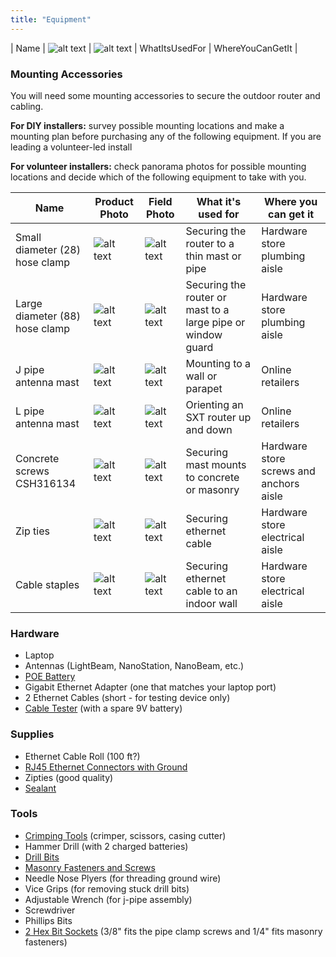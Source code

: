 ```yaml
---
title: "Equipment"
---
```


| Name | ![alt text](https://i.imgur.com/NuL5tqT.jpg "ProductPhotoName") | ![alt text](https://i.imgur.com/NuL5tqT.jpg "FieldPhotoName") | WhatItsUsedFor | WhereYouCanGetIt |


### Mounting Accessories

You will need some mounting accessories to secure the outdoor router and cabling. 

**For DIY installers:**  survey possible mounting locations and make a mounting plan before purchasing any of the following equipment. If you are leading a volunteer-led install

**For volunteer installers:** check panorama photos for possible mounting locations and decide which of the following equipment to take with you.

| Name  | Product Photo | Field Photo | What it's used for | Where you can get it |
| ------- | ------- | ------- | ------- | ---- |
| Small diameter (28) hose clamp  | ![alt text](https://i.imgur.com/rX4lSAK.jpg "Small Diameter Hose clamp in field") | ![alt text](https://i.imgur.com/9GMe0EM.jpg "Small Diameter Hose clamp") | Securing the router to a thin mast or pipe | Hardware store plumbing aisle |
| Large diameter (88) hose clamp  | ![alt text](https://i.imgur.com/s932nZv.jpg "Large Diameter Hose clamp")  | ![alt text](https://i.imgur.com/ncbuXY5.jpg "Larde Diameter Hose clamp in field") | Securing the router or mast to a large pipe or window guard | Hardware store plumbing aisle |
| J pipe antenna mast | ![alt text](https://i.imgur.com/iRbOsrt.jpg "J Pipe") | ![alt text](https://i.imgur.com/xRCL13J.jpg "J pipe in the field") | Mounting to a wall or parapet | Online retailers |
| L pipe antenna mast | ![alt text](https://i.imgur.com/hF6IClf.jpg "L Pipe") | ![alt text](https://i.imgur.com/vgOZ29B.jpg "L pipe in the field") | Orienting an SXT router up and down | Online retailers |
| Concrete screws CSH316134 | ![alt text](https://i.imgur.com/CaVQeHM.jpg "Concrete Screws") | ![alt text](https://i.imgur.com/fy1YZCv.jpg "Concrete Screws in Field") | Securing mast mounts to concrete or masonry | Hardware store screws and anchors aisle |
| Zip ties | ![alt text](https://i.imgur.com/6jjM6Ai.jpg "Zip Ties") | ![alt text](https://i.imgur.com/sIHVTCg.jpg "Zip tie in field") | Securing ethernet cable | Hardware store electrical aisle |
| Cable staples | ![alt text](https://i.imgur.com/3vI3hd0.jpg "Cable Staples") | ![alt text](https://i.imgur.com/NuL5tqT.jpg "Cable staples in field") | Securing ethernet cable to an indoor wall | Hardware store electrical aisle |




### Hardware
* Laptop
* Antennas (LightBeam, NanoStation, NanoBeam, etc.)
* [POE Battery](https://www.amazon.com/dp/B01LB3U8X8?tag=nycmesh-20)
* Gigabit Ethernet Adapter (one that matches your laptop port)
* 2 Ethernet Cables (short - for testing device only)
* [Cable Tester](https://www.amazon.com/gp/product/B06XZYXN63?tag=nycmesh-20) (with a spare 9V battery)


### Supplies
* Ethernet Cable Roll (100 ft?)
* [RJ45 Ethernet Connectors with Ground](https://www.amazon.com/Ubiquiti-TOUGHCable-RJ45-Connectors-Piece/dp/B009XE6JY0?tag=nycmesh-20)
* Zipties (good quality)
* [Sealant](https://www.amazon.com/gp/product/B01GLGED2M?tag=nycmesh-20)


### Tools
* [Crimping Tools](https://www.amazon.com/gp/product/B00H9P4AGE?tag=nycmesh-20) (crimper, scissors, casing cutter)
* Hammer Drill (with 2 charged batteries)
* [Drill Bits](https://www.amazon.com/gp/product/B000RGY2LK?tag=nycmesh-20)
* [Masonry Fasteners and Screws](https://www.amazon.com/dp/B000HEFDV0?tag=nycmesh-20)
* Needle Nose Plyers (for threading ground wire)
* Vice Grips (for removing stuck drill bits)
* Adjustable Wrench (for j-pipe assembly)
* Screwdriver
* Phillips Bits
* [2 Hex Bit Sockets](https://www.amazon.com/TEKTON-2928-14-Piece-Power-Driver/dp/B000NPXHUM?tag=nycmesh-20) (3/8" fits the pipe clamp screws and 1/4" fits masonry fasteners) 
